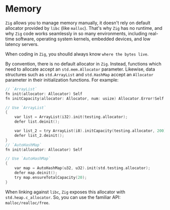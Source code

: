 # Memory

`Zig` allows you to manage memory manually, it doesn't rely on default allocator
provided by `libc` (like `malloc`). That's why `Zig` has no runtime, and why `Zig`
code works seamlessly in so many environments, including real-time software,
operating system kernels, embedded devices, and low latency servers.

When coding in `Zig`, you shoulld always know `where the bytes live`.

By convention, there is no default allocator in `Zig`. Instead, functions which
need to allocate accept an `std.mem.Allocator` parameter. Likewise, data structures
such as `std.ArrayList` and `std.HashMap` accept an `Allocator` parameter in their
initialization functions. For example:

```c
// `ArrayList`
fn init(allocator: Allocator) Self
fn initCapacity(allocator: Allocator, num: usize) Allocator.Error!Self

// Use `ArrayList`
{
    var list = ArrayList(i32).init(testing.allocator);
    defer list.deinit();

    var list_2 = try ArrayList(i8).initCapacity(testing.allocator, 200);
    defer list_2.deinit();
}
// `AutoHashMap` 
fn init(allocator: Allocator) Self

// Use `AutoHashMap`
{
    var map = AutoHashMap(u32, u32).init(std.testing.allocator);
    defer map.deinit();
    try map.ensureTotalCapacity(20);
}
```

When linking against `libc`, `Zig` exposes this allocator with `std.heap.c_allocator`.
So, you can use the familiar API: `malloc/realloc/free`. 

